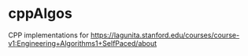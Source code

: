 # cppAlgos


CPP implementations for https://lagunita.stanford.edu/courses/course-v1:Engineering+Algorithms1+SelfPaced/about
